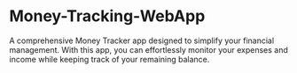 # Money-Tracking-WebApp
  A comprehensive Money Tracker app designed to simplify your financial management. With this app, you can effortlessly monitor your expenses and income while keeping track of your remaining balance.
